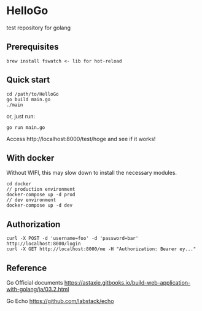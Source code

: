 # HelloGo
test repository for golang

## Prerequisites
```
brew install fswatch <- lib for hot-reload
```

## Quick start
```
cd /path/to/HelloGo
go build main.go
./main
```

or, just run:
```
go run main.go
```
Access http://localhost:8000/test/hoge and see if it works!

## With docker
Without WIFI, this may slow down to install the necessary modules.
```
cd docker
// production environment
docker-compose up -d prod
// dev environment
docker-compose up -d dev
```

## Authorization
```
curl -X POST -d 'username=foo' -d 'password=bar' http://localhost:8000/login
curl -X GET http://localhost:8000/me -H "Authorization: Bearer ey..."
```

## Reference
Go Official documents
https://astaxie.gitbooks.io/build-web-application-with-golang/ja/03.2.html

Go Echo
https://github.com/labstack/echo
